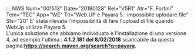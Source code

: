  :  : NWS Num="001513" Date="20190128" Rel="V5R1" Atr="F. Fortini" Tem="TEC" App="WE" Tit="Web.UP e Payara 5 :  impossibile uplodare file" Sts="20"
E' stata rilevata l'impossibilità di fare l'upload di file quando WebUp utilizza Payara 5.
<br>
L'unica soluzione che abbiamo individuato è l'installazione di una versione 4, ad esempio l'ultima : 
<b> 4.1.2.181 del 8/02/2018</b>
scaricabile da questa pagina:<b>https://search.maven.org/search?q=payara</b>.

